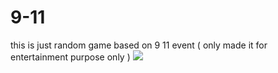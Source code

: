 # 9-11
this is just random game based on 9 11 event ( only made it for entertainment purpose only )
<img src="onee.png"></img>
